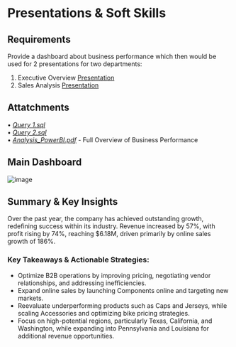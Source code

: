 # Presentations & Soft Skills 

## Requirements

Provide a dashboard about business performance which then would be used for 2 presentations for two departments:

1. Executive Overview [Presentation](https://my.visme.co/view/90deyd48-executive-summary#s1)
2. Sales Analysis [Presentation](https://my.visme.co/view/1jzgn6pp-sales-analysis#s1)

## Attatchments

• [*Query 1.sql*](https://github.com/monikase/Data-Analytics-Projects/blob/13fed77dd36f0dc86ece2101638cc7645e3401ef/5-Soft%20Skills%20PowerBI/Query%201.sql)  
• [*Query 2.sql*](https://github.com/monikase/Data-Analytics-Projects/blob/13fed77dd36f0dc86ece2101638cc7645e3401ef/5-Soft%20Skills%20PowerBI/Query%202.sql)  
• [*Analysis_PowerBI.pdf*](https://github.com/monikase/Data-Analytics-Projects/blob/13fed77dd36f0dc86ece2101638cc7645e3401ef/5-Soft%20Skills%20PowerBI/Analysis_PowerBI.pdf) - Full Overview of Business Performance  

## Main Dashboard

![image](https://github.com/user-attachments/assets/5d685f4a-6279-4445-834a-07b5415626d0)

## Summary & Key Insights

Over the past year, the company has achieved outstanding growth, redefining success within its industry. Revenue increased by 57%, with profit rising by 74%, reaching $6.18M, driven primarily by online sales growth of 186%.

### Key Takeaways & Actionable Strategies:

- Optimize B2B operations by improving pricing, negotiating vendor relationships, and addressing inefficiencies.  
- Expand online sales by launching Components online and targeting new markets.  
- Reevaluate underperforming products such as Caps and Jerseys, while scaling Accessories and optimizing bike pricing strategies.  
- Focus on high-potential regions, particularly Texas, California, and Washington, while expanding into Pennsylvania and Louisiana for additional revenue opportunities.  


